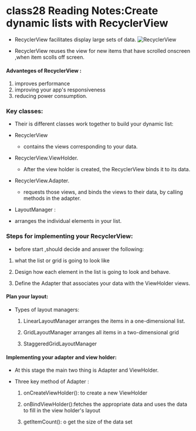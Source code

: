 # class28 Reading Notes:Create dynamic lists with RecyclerView   

* RecyclerView facilitates display large sets of data. 
![RecyclerView ](https://res.cloudinary.com/practicaldev/image/fetch/s--MUx-LV8y--/c_limit%2Cf_auto%2Cfl_progressive%2Cq_auto%2Cw_880/https://dev-to-uploads.s3.amazonaws.com/i/4h2wjwo0dlzkenw9ewnm.png)


* RecyclerView reuses the view for new items that have scrolled onscreen ,when item scolls off screen.

#### Advanteges of RecyclerView :

1. improves performance
2. improving your app's responsiveness
3. reducing power consumption.

### Key classes:

* Their is different classes work together to build your dynamic list:

- RecyclerView
   
   * contains the views corresponding to your data. 

-  RecyclerView.ViewHolder.

   * After the view holder is created, the RecyclerView binds it to its data.

- RecyclerView.Adapter.
  
  *  requests those views, and binds the views to their data, by calling methods in the adapter.

- LayoutManager :

* arranges the individual elements in your list.

### Steps for implementing your RecyclerView:

- before start ,should decide and answer the following:

1. what the list or grid is going to look like

2. Design how each element in the list is going to look and behave.

3. Define the Adapter that associates your data with the ViewHolder views.

#### Plan your layout:

   - Types of layout managers:
     
     1. LinearLayoutManager arranges the items in a one-dimensional list.
     
     2. GridLayoutManager arranges all items in a two-dimensional grid

     3. StaggeredGridLayoutManager

#### Implementing your adapter and view holder:

- At this stage the main two thing is Adapter and ViewHolder.

- Three key method of Adapter :

   1. onCreateViewHolder(): to create a new ViewHolder
   
   2. onBindViewHolder():fetches the appropriate data and uses the data to fill in the view holder's layout

   3. getItemCount(): o get the size of the data set